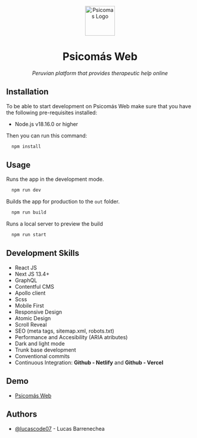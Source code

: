 <p align="center">
  <a href="https://psicomas-web.vercel.app/">
    <img alt="Psicomas Logo" src="https://images.ctfassets.net/k7hhto0tr08t/3RiaQwjslFwqNn5OkSav9B/ae60bd892957d96ef9e9ac4f2f60d34c/logo_psicomas.svg" width="80" />
  </a>
</p>
<h1 align="center">
  Psicomás Web
</h1>

<p align="center">
  <i>Peruvian platform that provides therapeutic help online</i>
</p>

## Installation

To be able to start development on Psicomás Web make sure that you have the following pre-requisites installed:

- Node.js v18.16.0 or higher

Then you can run this command:

```bash
  npm install
```

## Usage

Runs the app in the development mode.

```bash
  npm run dev
```

Builds the app for production to the `out` folder.

```bash
  npm run build
```

Runs a local server to preview the build

```bash
  npm run start
```

## Development Skills

- React JS
- Next JS 13.4+
- GraphQL
- Contentful CMS
- Apollo client
- Scss
- Mobile First
- Responsive Design
- Atomic Design
- Scroll Reveal
- SEO (meta tags, sitemap.xml, robots.txt)
- Performance and Accesibility (ARIA atributes)
- Dark and light mode
- Trunk base development
- Conventional commits
- Continuous Integration: **Github - Netlify** and **Github - Vercel**

## Demo

- [Psicomás Web](https://psicomas-web.vercel.app/)

## Authors

- [@lucascode07](https://www.github.com/lucascode07) - Lucas Barrenechea